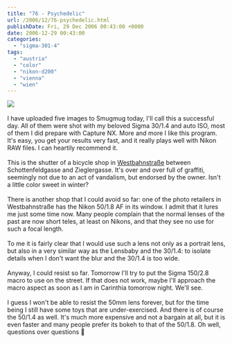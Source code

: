 ```yaml
---
title: "76 - Psychedelic"
url: /2006/12/76-psychedelic.html
publishDate: Fri, 29 Dec 2006 00:43:00 +0000
date: 2006-12-29 00:43:00
categories: 
  - "sigma-301-4"
tags: 
  - "austria"
  - "color"
  - "nikon-d200"
  - "vienna"
  - "wien"
---
```

<a href="https://d25zfm9zpd7gm5.cloudfront.net/1200x1200/2006/20061228_080606_nx.jpg"><img src="https://d25zfm9zpd7gm5.cloudfront.net/0600x0600/2006/20061228_080606_nx.jpg"/></a><br/><br/>I have uploaded five images to Smugmug today, I'll call this a successful day. All of them were shot with my beloved Sigma 30/1.4 and auto ISO, most of them I did prepare with Capture NX. More and more I like this program. It's easy, you get your results very fast, and it really plays well with Nikon RAW files. I can heartily recommend it.<br/><br/>This is the shutter of a bicycle shop in <a href="http://maps.google.com/?ie=UTF8&om=1&z=17&ll=48.201781,16.343569&spn=0.006386,0.008068" target="_blank">Westbahnstraße</a> between Schottenfeldgasse and Zieglergasse. It's over and over full of graffiti, seemingly not due to an act of vandalism, but endorsed by the owner. Isn't a little color sweet in winter?<br/><br/>There is another shop that I could avoid so far: one of the photo retailers in Westbahnstraße has the Nikon 50/1.8 AF in its window. I admit that it lures me just some time now. Many people complain that the normal lenses of the past are now short teles, at least on Nikons, and that they see no use for such a focal length.<br/><br/>To me it is fairly clear that I would use such a lens not only as a portrait lens, but also in a very similar way as the Lensbaby and the 30/1.4: to isolate details when I don't want the blur and the 30/1.4 is too wide.<br/><br/>Anyway, I could resist so far. Tomorrow I'll try to put the Sigma 150/2.8 macro to use on the street. If that does not work, maybe I'll approach the macro aspect as soon as I am in Carinthia tomorrow night. We'll see. <br/><br/>I guess I won't be able to resist the 50mm lens forever, but for the time being I still have some toys that are under-exercised. And there is of course the 50/1.4 as well. It's much more expensive and not a bargain at all, but it is even faster and many people prefer its bokeh to that of the 50/1.8. Oh well, questions over questions 🙂
